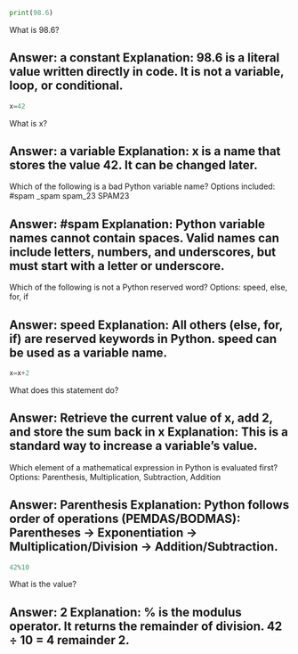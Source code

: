 ```python
print(98.6)
```
What is 98.6?

Answer: a constant
Explanation: 98.6 is a literal value written directly in code. It is not a variable, loop, or conditional.
-----
```python
x=42
```
What is x?

Answer: a variable
Explanation: x is a name that stores the value 42. It can be changed later.
-----
Which of the following is a bad Python variable name?
Options included: #spam  _spam  spam_23  SPAM23

Answer: #spam
Explanation: Python variable names cannot contain spaces. Valid names can include letters, numbers, and underscores, but must start with a letter or underscore.
-------
Which of the following is not a Python reserved word?
Options: speed, else, for, if

Answer: speed
Explanation: All others (else, for, if) are reserved keywords in Python. speed can be used as a variable name.
------
```python
x=x+2
```
What does this statement do?

Answer: Retrieve the current value of x, add 2, and store the sum back in x
Explanation: This is a standard way to increase a variable’s value.
-----
Which element of a mathematical expression in Python is evaluated first?
Options: Parenthesis, Multiplication, Subtraction, Addition

Answer: Parenthesis
Explanation: Python follows order of operations (PEMDAS/BODMAS): Parentheses → Exponentiation → Multiplication/Division → Addition/Subtraction.
------
```python
42%10
```
What is the value?

Answer: 2
Explanation: % is the modulus operator. It returns the remainder of division. 42 ÷ 10 = 4 remainder 2.
-------




